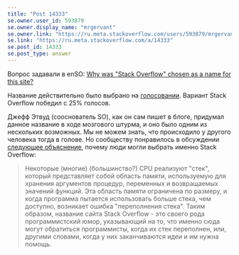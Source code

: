 ```yaml
---
title: "Post 14333"
se.owner.user_id: 593879
se.owner.display_name: "mrgervant"
se.owner.link: "https://ru.meta.stackoverflow.com/users/593879/mrgervant"
se.link: "https://ru.meta.stackoverflow.com/a/14333"
se.post_id: 14333
se.post_type: answer
---
```

<p>Вопрос задавали в enSO: <a href="https://meta.stackoverflow.com/questions/266557/why-was-stack-overflow-chosen-as-a-name-for-this-site">Why was &quot;Stack Overflow&quot; chosen as a name for this site?</a></p>
<p>Название действительно было выбрано на <a href="https://blog.codinghorror.com/help-name-our-website/" rel="nofollow noreferrer">голосовании</a>. Вариант Stack Overflow победил с 25% голосов.</p>
<p>Джефф Этвуд (сооснователь SO), как он сам пишет в блоге, придумал данное название в ходе мозгового штурма, и оно было одним из нескольких возможных. Мы не можем знать, что происходило у другого человека тогда в голове. Но сообществу понравилось в обсуждении <a href="https://meta.stackoverflow.com/questions/266557/why-was-stack-overflow-chosen-as-a-name-for-this-site#comment66963_266557">следующее объяснение</a>, почему люди могли выбрать именно Stack Overflow:</p>
<blockquote>
<p>Некоторые (многие) (большинство?) CPU реализуют &quot;стек&quot;, который
представляет собой область памяти, используемую для хранения
аргументов процедур, переменных и возвращаемых значений функций. Эта
область памяти ограничена по размеру, и когда программа пытается
использовать больше стека, чем доступно, возникает ошибка
&quot;переполнения стека&quot;. Таким образом, название сайта Stack Overflow -
это своего рода программистский юмор, указывающий на то, что именно
сюда могут обратиться программисты, когда их стек переполнен, или,
другими словами, когда у них заканчиваются идеи и им нужна помощь.</p>
</blockquote>
